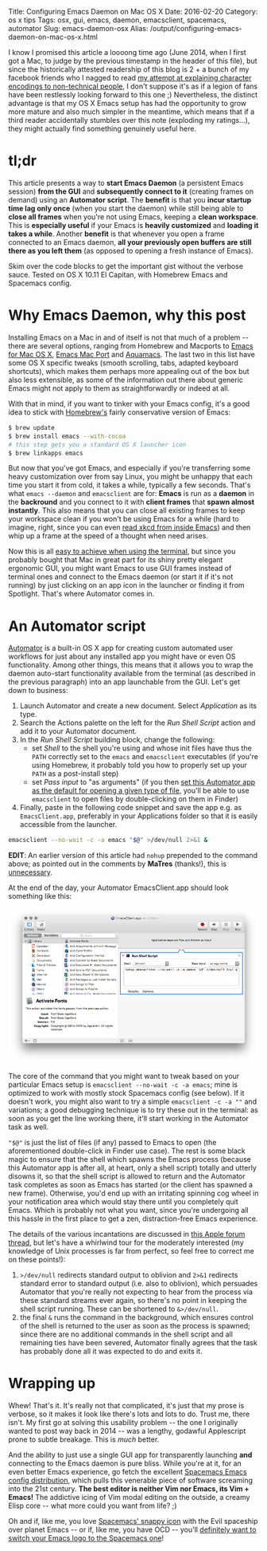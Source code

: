 Title: Configuring Emacs Daemon on Mac OS X
Date: 2016-02-20
Category: os x tips
Tags: osx, gui, emacs, daemon, emacsclient, spacemacs, automator
Slug: emacs-daemon-osx
Alias: /output/configuring-emacs-daemon-on-mac-os-x.html

I know I promised this article a loooong time ago (June 2014, when I first got a
Mac, to judge by the previous timestamp in the header of this file), but since
the historically attested readership of this blog is 2 + a bunch of my facebook
friends who I nagged to read
[my attempt at explaining character encodings to non-technical people]({filename}/ling/unicode.md),
I don't suppose it's as if a legion of fans have been restlessly looking forward
to this one ;) Nevertheless, the distinct advantage is that my OS X Emacs setup
has had the opportunity to grow more mature and also much simpler in the
meantime, which means that if a third reader accidentally stumbles over this
note (exploding my ratings...), they might actually find something genuinely
useful here.

# tl;dr

This article presents a way to **start Emacs Daemon** (a persistent Emacs
session) **from the GUI** and **subsequently connect to it** (creating frames on
demand) using an **Automator script**. The **benefit** is that you **incur
startup time lag only once** (when you start the daemon) while still being able
to **close all frames** when you're not using Emacs, keeping a **clean
workspace**. This is **especially useful** if your Emacs is **heavily
customized** and **loading it takes a while**. Another **benefit** is that
whenever you open a frame connected to an Emacs daemon, **all your previously
open buffers are still there as you left them** (as opposed to opening a fresh
instance of Emacs).

Skim over the code blocks to get the
important gist without the verbose sauce. Tested on OS X 10.11 El Capitan, with
Homebrew Emacs and Spacemacs config.

# Why Emacs Daemon, why this post

Installing Emacs on a Mac in and of itself is not that much of a problem --
there are several options, ranging from Homebrew and Macports to
[Emacs for Mac OS X](http://emacsformacosx.com/),
[Emacs Mac Port](https://github.com/railwaycat/emacs-mac-port) and
[Aquamacs](http://aquamacs.org/). The last two in this list have some OS X
specific tweaks (smooth scrolling, tabs, adapted keyboard shortcuts), which
makes them perhaps more appealing out of the box but also less extensible, as
some of the information out there about generic Emacs might not apply to them as
straightforwardly or indeed at all.

With that in mind, if you want to tinker with your Emacs config, it's a good
idea to stick with [Homebrew's](http://brew.sh/) fairly conservative version of
Emacs:

```sh
$ brew update
$ brew install emacs --with-cocoa
# this step gets you a standard OS X launcher icon
$ brew linkapps emacs
```

But now that you've got Emacs, and especially if you're transferring some heavy
customization over from say Linux, you might be unhappy that each time you start
it from cold, it takes a while, typically a few seconds. That's what `emacs
--daemon` and `emacsclient` are for: **Emacs** is run as a **daemon** in the
**backround** and you connect to it with **client frames** that **spawn almost
instantly**. This also means that you can close all existing frames to keep your
workspace clean if you won't be using Emacs for a while (hard to imagine, right,
since you can even
[read xkcd from inside Emacs](https://github.com/vibhavp/emacs-xkcd)) and then
whip up a frame at the speed of a thought when need arises.

Now this is all
[easy to achieve when using the terminal](http://stackoverflow.com/a/5578718/1826241),
but since you probably bought that Mac in great part for its shiny pretty
elegant ergonomic GUI, you might want Emacs to use GUI frames instead of
terminal ones and connect to the Emacs daemon (or start it if it's not running)
by just clicking on an app icon in the launcher or finding it from Spotlight.
That's where Automator comes in.

# An Automator script

[Automator](http://www.macosxautomation.com/automator/) is a built-in OS X app
for creating custom automated user workflows for just about any installed app
you might have or even OS functionality. Among other things, this means that it
allows you to wrap the daemon auto-start functionality available from the
terminal (as described in the previous paragraph) into an app launchable from
the GUI. Let's get down to business:

1. Launch Automator and create a new document. Select *Application* as its type.
2. Search the Actions palette on the left for the *Run Shell Script* action and
   add it to your Automator document.
3. In the *Run Shell Script* building block, change the following:
    - set *Shell* to the shell you're using and whose init files have thus the
      `PATH` correctly set to the `emacs` and `emacsclient` executables (if
      you're using Homebrew, it probably told you how to properly set up your
      `PATH` as a post-install step)
    - set *Pass input* to "as arguments" (if you then
      [set this Automator app as the default for opening a given type of file](http://osxdaily.com/2013/08/08/change-default-application-open-files-mac-os-x/),
      you'll be able to use `emacsclient` to open files by double-clicking on them
      in Finder)
4. Finally, paste in the following code snippet and save the app e.g. as
   `EmacsClient.app`, preferably in your Applications folder so that it is
   easily accessible from the launcher.

```sh
emacsclient --no-wait -c -a emacs "$@" >/dev/null 2>&1 &
```

**EDIT**: An earlier version of this article had `nohup` prepended to the
command above; as pointed out in the comments by **MaTres** (thanks!), this is
[unnecessary](https://developer.apple.com/library/mac/technotes/tn2065/_index.html).

At the end of the day, your Automator EmacsClient.app should look something like
this:

<img alt="EmacsClient.app" src="images/emacsclientapp.png" style="max-width: 100%;">

The core of the command that you might want to tweak based on your particular
Emacs setup is `emacsclient --no-wait -c -a emacs`; mine is optimized to work
with mostly stock Spacemacs config (see below). If it doesn't work, you might
also want to try a simple `emacsclient -c -a ""` and variations; a good
debugging technique is to try these out in the terminal: as soon as you get the
line working there, it'll start working in the Automator task as well.

`"$@"` is just the list of files (if any) passed to Emacs to open (the
aforementioned double-click in Finder use case). The rest is some black magic to
ensure that the shell which spawns the Emacs process (because this Automator app
is after all, at heart, only a shell script) totally and utterly disowns it, so
that the shell script is allowed to return and the Automator task completes as
soon as Emacs has started (or the client has spawned a new frame). Otherwise,
you'd end up with an irritating spinning cog wheel in your notification area
which would stay there until you completely quit Emacs. Which is probably not
what you want, since you're undergoing all this hassle in the first place to get
a zen, distraction-free Emacs experience.

The details of the various incantations are discussed in
[this Apple forum thread](https://discussions.apple.com/thread/6474971?start=0&tstart=0),
but let's have a whirlwind tour for the moderately interested (my knowledge of
Unix processes is far from perfect, so feel free to correct me on these points!):

1. `>/dev/null` redirects standard output to oblivion and `2>&1` redirects
   standard error to standard output (i.e. also to oblivion), which persuades
   Automator that you're really not expecting to hear from the process via these
   standard streams ever again, so there's no point in keeping the shell script
   running. These can be shortened to `&>/dev/null`.
2. the final `&` runs the command in the background, which ensures control of
   the shell is returned to the user as soon as the process is spawned; since
   there are no additional commands in the shell script and all remaining ties
   have been severed, Automator finally agrees that the task has probably done
   all it was expected to do and exits it.

# Wrapping up

Whew! That's it. It's really not that complicated, it's just that my prose is
verbose, so it makes it look like there's lots and lots to do. Trust me, there
isn't. My first go at solving this usability problem -- the one I originally
wanted to post way back in 2014 -- was a lengthy, godawful Applescript prone to
subtle breakage. This is *much* better.

And the ability to just use a single GUI app for transparently launching **and**
connecting to the Emacs daemon is pure bliss. While you're at it, for an even
better Emacs experience, go fetch the excellent
[Spacemacs Emacs config distribution](http://spacemacs.org), which pulls this
venerable piece of software screaming into the 21st century. **The best editor
is neither Vim nor Emacs, its Vim + Emacs!** The addictive icing of Vim modal
editing on the outside, a creamy Elisp core -- what more could you want from
life? ;)

Oh and if, like me, you love
[Spacemacs' snappy icon](https://github.com/nashamri/spacemacs-logo) with the
Evil spaceship over planet Emacs -- or if, like me, you have OCD -- you'll
[definitely want to switch your Emacs logo to the Spacemacs one](http://www.macworld.co.uk/how-to/mac-software/how-change-os-x-yosemites-icons-3597494/)!
